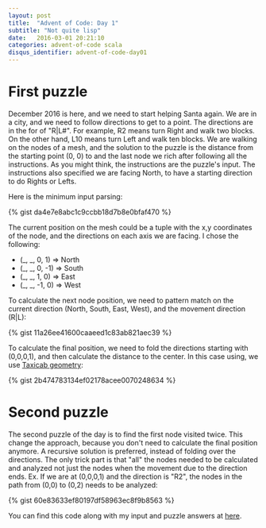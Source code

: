 ```yaml
---
layout: post
title:  "Advent of Code: Day 1"
subtitle: "Not quite lisp"
date:   2016-03-01 20:21:10
categories: advent-of-code scala
disqus_identifier: advent-of-code-day01
---
```

# First puzzle
December 2016 is here, and we need to start helping Santa again. We are in a city, and we need to follow directions to get to a point. The directions are in the for of "R|L#". For example, R2 means turn Right and walk two blocks. On the other hand, L10 means turn Left and walk ten blocks. We are walking on the nodes of a mesh, and the solution to the puzzle is the distance from the starting point (0, 0) to and the last node we rich after following all the instructions. As you might think, the instructions are the puzzle's input. The instructions also specified we are facing North, to have a starting direction to do Rights or Lefts.

Here is the minimum input parsing:

{% gist da4e7e8abc1c9ccbb18d7b8e0bfaf470 %}

The current position on the mesh could be a tuple with the x,y coordinates of the node, and the directions on each axis we are facing. I chose the following:

- (_, _, 0,  1) => North
- (_, _, 0, -1) => South
- (_, _, 1,   0) => East
- (_, _, -1,  0) => West

To calculate the next node position, we need to pattern match on the current direction (North, South, East, West), and the movement direction (R|L):

{% gist 11a26ee41600caaeed1c83ab821aec39 %}

To calculate the final position, we need to fold the directions starting with (0,0,0,1), and then calculate the distance to the center. In this case using, we use [Taxicab geometry](https://en.wikipedia.org/wiki/Taxicab_geometry):

{% gist 2b474783134ef02178acee0070248634 %}

# Second puzzle

The second puzzle of the day is to find the first node visited twice. This change the approach, because you don't need to calculate the final position anymore. A recursive solution is preferred, instead of folding over the directions. The only trick part is that "all" the nodes needed to be calculated and analyzed not just the nodes when the movement due to the direction ends. Ex. If we are at (0,0,0,1) and the direction is "R2", the nodes in the path from (0,0) to (0,2) needs to be analyzed:

{% gist 60e83633ef80197df58963ec8f9b8563 %}

You can find this code along with my input and puzzle answers at [here](https://github.com/darienmt/advent-of-code-2016/blob/master/src/main/scala/Day01.sc).
